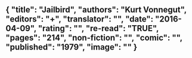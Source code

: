 {
 "title": "Jailbird",
 "authors": "Kurt Vonnegut",
 "editors": "+",
 "translator": "",
 "date": "2016-04-09",
 "rating": "",
 "re-read": "TRUE",
 "pages": "214",
 "non-fiction": "",
 "comic": "",
 "published": "1979",
 "image": ""
}
---

